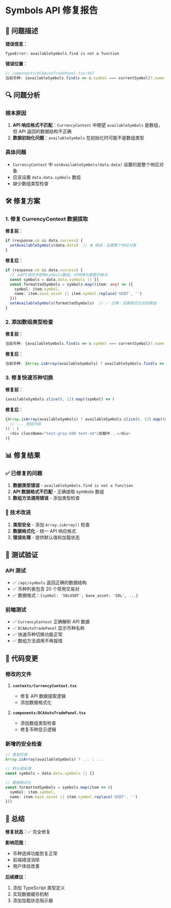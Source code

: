 # Symbols API 修复报告

## 🎯 问题描述

**错误信息**：
```
TypeError: availableSymbols.find is not a function
```

**错误位置**：
```typescript
// components/DCAAutoTradePanel.tsx:567
当前币种: {availableSymbols.find(s => s.symbol === currentSymbol)?.name || currentSymbol}
```

## 🔍 问题分析

### 根本原因
1. **API 响应格式不匹配**：`CurrencyContext` 中期望 `availableSymbols` 是数组，但 API 返回的数据结构不正确
2. **数据初始化问题**：`availableSymbols` 在初始化时可能不是数组类型

### 具体问题
- `CurrencyContext` 中 `setAvailableSymbols(data.data)` 设置的是整个响应对象
- 应该设置 `data.data.symbols` 数组
- 缺少数组类型检查

## 🛠️ 修复方案

### 1. 修复 CurrencyContext 数据提取

**修复前**：
```typescript
if (response.ok && data.success) {
  setAvailableSymbols(data.data)  // ❌ 错误：设置整个响应对象
}
```

**修复后**：
```typescript
if (response.ok && data.success) {
  // 从API响应中提取symbols数组，并转换为需要的格式
  const symbols = data.data.symbols || []
  const formattedSymbols = symbols.map((item: any) => ({
    symbol: item.symbol,
    name: item.base_asset || item.symbol.replace('USDT', '')
  }))
  setAvailableSymbols(formattedSymbols)  // ✅ 正确：设置格式化后的数组
}
```

### 2. 添加数组类型检查

**修复前**：
```typescript
当前币种: {availableSymbols.find(s => s.symbol === currentSymbol)?.name || currentSymbol}
```

**修复后**：
```typescript
当前币种: {Array.isArray(availableSymbols) ? availableSymbols.find(s => s.symbol === currentSymbol)?.name || currentSymbol : currentSymbol}
```

### 3. 修复快速币种切换

**修复前**：
```typescript
{availableSymbols.slice(0, 12).map((symbol) => (
```

**修复后**：
```typescript
{Array.isArray(availableSymbols) ? availableSymbols.slice(0, 12).map((symbol) => (
  // ... 按钮内容
)) : (
  <div className="text-gray-500 text-sm">加载中...</div>
)}
```

## 📊 修复结果

### ✅ 已修复的问题
1. **数据类型错误** - `availableSymbols.find is not a function`
2. **API 数据格式不匹配** - 正确提取 symbols 数组
3. **数组方法调用错误** - 添加类型检查

### 🔧 技术改进
1. **类型安全** - 添加 `Array.isArray()` 检查
2. **数据格式化** - 统一 API 响应格式
3. **错误处理** - 提供默认值和加载状态

## 🎯 测试验证

### API 测试
- ✅ `/api/symbols` 返回正确的数据结构
- ✅ 币种列表包含 20 个常用交易对
- ✅ 数据格式：`{symbol: 'SOLUSDT', base_asset: 'SOL', ...}`

### 前端测试
- ✅ `CurrencyContext` 正确解析 API 数据
- ✅ `DCAAutoTradePanel` 显示币种名称
- ✅ 快速币种切换功能正常
- ✅ 数组方法调用不再报错

## 📝 代码变更

### 修改的文件
1. **`contexts/CurrencyContext.tsx`**
   - 修复 API 数据提取逻辑
   - 添加数据格式化

2. **`components/DCAAutoTradePanel.tsx`**
   - 添加数组类型检查
   - 修复币种显示逻辑

### 新增的安全检查
```typescript
// 类型检查
Array.isArray(availableSymbols) ? ... : ...

// 默认值处理
const symbols = data.data.symbols || []

// 数据格式化
const formattedSymbols = symbols.map(item => ({
  symbol: item.symbol,
  name: item.base_asset || item.symbol.replace('USDT', '')
}))
```

## 🎉 总结

**修复状态**：✅ 完全修复

**影响范围**：
- 币种选择功能恢复正常
- 前端错误消除
- 用户体验改善

**后续建议**：
1. 添加 TypeScript 类型定义
2. 实现数据缓存机制
3. 添加加载状态指示器 